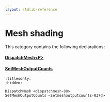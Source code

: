 ```yaml
---
layout: stdlib-reference
---
```

# Mesh shading

This category contains the following declarations:

#### [DispatchMesh\<P\>](dispatchmesh-08)

#### [SetMeshOutputCounts](setmeshoutputcounts-037d)


```{toctree}
:titlesonly:
:hidden:

DispatchMesh <dispatchmesh-08>
SetMeshOutputCounts <setmeshoutputcounts-037d>
```
